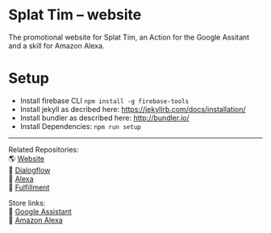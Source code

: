 # Splat Tim – website

The promotional website for Splat Tim, an Action for the Google Assitant and a skill for Amazon Alexa.

# Setup 

- Install firebase CLI `npm install -g firebase-tools`
- Install jekyll as decribed here: https://jekyllrb.com/docs/installation/
- Install bundler as described here: http://bundler.io/
- Install Dependencies: `npm run setup`

---

Related Repositories:  
🌎 [Website](https://github.com/marcorei/splattim-website)   
🐡 [Dialogflow](https://github.com/marcorei/splattim-dialogflow)  
🐠 [Alexa](https://github.com/marcorei/splattim-alexa)   
💬 [Fulfillment](https://github.com/marcorei/splattim-fulfillment)  

Store links:  
🦐 [Google Assistant](https://assistant.google.com/services/a/uid/000000c592ac878b?hl=en)  
🦀 [Amazon Alexa](https://www.amazon.com/dp/B07BD39BR4/)  